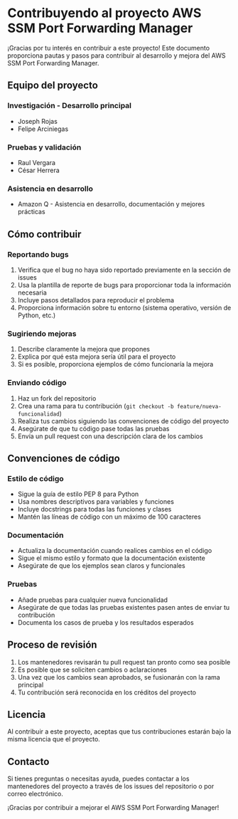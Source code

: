 # Contribuyendo al proyecto AWS SSM Port Forwarding Manager

¡Gracias por tu interés en contribuir a este proyecto! Este documento proporciona pautas y pasos para contribuir al desarrollo y mejora del AWS SSM Port Forwarding Manager.

## Equipo del proyecto

### Investigación - Desarrollo principal
- Joseph Rojas
- Felipe Arciniegas

### Pruebas y validación
- Raul Vergara
- César Herrera

### Asistencia en desarrollo
- Amazon Q - Asistencia en desarrollo, documentación y mejores prácticas

## Cómo contribuir

### Reportando bugs
1. Verifica que el bug no haya sido reportado previamente en la sección de issues
2. Usa la plantilla de reporte de bugs para proporcionar toda la información necesaria
3. Incluye pasos detallados para reproducir el problema
4. Proporciona información sobre tu entorno (sistema operativo, versión de Python, etc.)

### Sugiriendo mejoras
1. Describe claramente la mejora que propones
2. Explica por qué esta mejora sería útil para el proyecto
3. Si es posible, proporciona ejemplos de cómo funcionaría la mejora

### Enviando código
1. Haz un fork del repositorio
2. Crea una rama para tu contribución (`git checkout -b feature/nueva-funcionalidad`)
3. Realiza tus cambios siguiendo las convenciones de código del proyecto
4. Asegúrate de que tu código pase todas las pruebas
5. Envía un pull request con una descripción clara de los cambios

## Convenciones de código

### Estilo de código
- Sigue la guía de estilo PEP 8 para Python
- Usa nombres descriptivos para variables y funciones
- Incluye docstrings para todas las funciones y clases
- Mantén las líneas de código con un máximo de 100 caracteres

### Documentación
- Actualiza la documentación cuando realices cambios en el código
- Sigue el mismo estilo y formato que la documentación existente
- Asegúrate de que los ejemplos sean claros y funcionales

### Pruebas
- Añade pruebas para cualquier nueva funcionalidad
- Asegúrate de que todas las pruebas existentes pasen antes de enviar tu contribución
- Documenta los casos de prueba y los resultados esperados

## Proceso de revisión

1. Los mantenedores revisarán tu pull request tan pronto como sea posible
2. Es posible que se soliciten cambios o aclaraciones
3. Una vez que los cambios sean aprobados, se fusionarán con la rama principal
4. Tu contribución será reconocida en los créditos del proyecto

## Licencia

Al contribuir a este proyecto, aceptas que tus contribuciones estarán bajo la misma licencia que el proyecto.

## Contacto

Si tienes preguntas o necesitas ayuda, puedes contactar a los mantenedores del proyecto a través de los issues del repositorio o por correo electrónico.

¡Gracias por contribuir a mejorar el AWS SSM Port Forwarding Manager!
